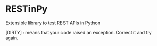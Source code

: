 # RESTinPy
Extensible library to test REST APIs in Python

[DIRTY] : means that your code raised an exception. Correct it and try again.
